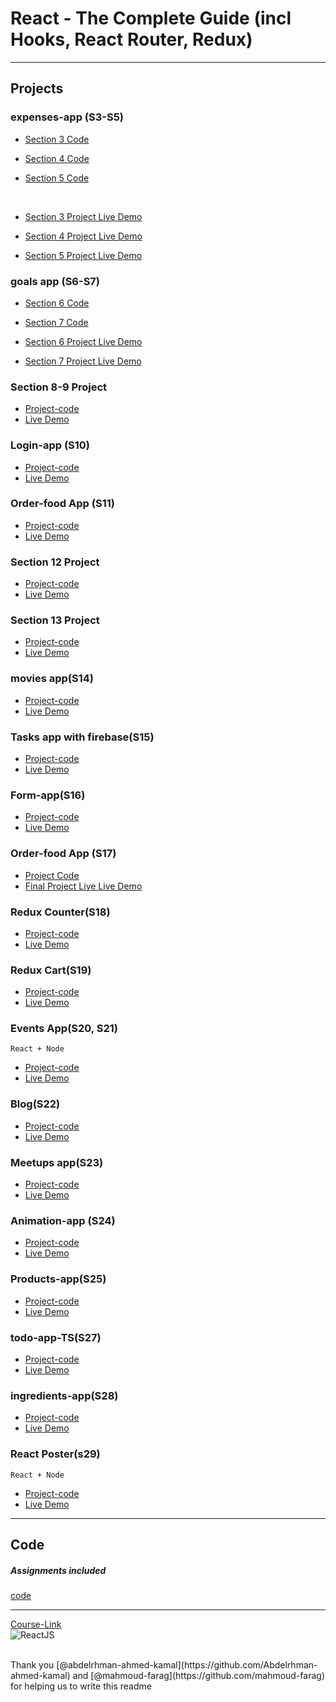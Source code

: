 # React - The Complete Guide (incl Hooks, React Router, Redux)

---

## Projects

### expenses-app (S3-S5)

- [Section 3 Code](./Projects/01-Expenses-app/S03-project)
- [Section 4 Code](./Projects/01-Expenses-app/S04-project/)
- [Section 5 Code](./Projects/01-Expenses-app/S05-project/)

  <br/>

- [Section 3 Project Live Demo](https://magnificent-dango-1b4f0b.netlify.app/)
- [Section 4 Project Live Demo](https://main--lively-truffle-bf40e4.netlify.app/)
- [Section 5 Project Live Demo](https://main--lively-truffle-bf40e4.netlify.app/)

### goals app (S6-S7)

- [Section 6 Code](./Projects/02-goals-app/S06-project/)
- [Section 7 Code](./Projects/02-goals-app/S07-project/)
  <br/>

- [Section 6 Project Live Demo](https://main--benevolent-twilight-8b94ef.netlify.app/)
- [Section 7 Project Live Demo](https://main--benevolent-twilight-8b94ef.netlify.app/)

### Section 8-9 Project

- [Project-code](./Projects/03-section-8-9-project)
- [Live Demo]()

### Login-app (S10)

- [Project-code](./Projects/04-Login-app-s10/)
- [Live Demo]()

### Order-food App (S11)

- [Project-code](./Projects/05-order-food-app/S11-project/)
- [Live Demo]()

### Section 12 Project

- [Project-code](./Projects/06-S12-project)
- [Live Demo]()

### Section 13 Project

- [Project-code](./Projects/07-S13-project)
- [Live Demo]()

### movies app(S14)

- [Project-code](./Projects/08-movies-app)
- [Live Demo]()

### Tasks app with firebase(S15)

- [Project-code](./Projects/09-task-app-firbase/)
- [Live Demo]()

### Form-app(S16)

- [Project-code](./Projects/10-form-app)
- [Live Demo]()

### Order-food App (S17)

- [Project Code](./Projects/05-order-food-app/S17-project/)
- [Final Project Live Live Demo]()

### Redux Counter(S18)

- [Project-code](./Projects/11-redux-counter)
- [Live Demo]()

### Redux Cart(S19)

- [Project-code](./Projects/12-redux-cart)
- [Live Demo]()

### Events App(S20, S21)

`React + Node`

- [Project-code](./Projects/13-events-app)
- [Live Demo]()

### Blog(S22)

- [Project-code](./Projects/14-Blog)
- [Live Demo]()

### Meetups app(S23)

- [Project-code](./Projects/15-meetups-app)
- [Live Demo]()

### Animation-app (S24)

- [Project-code](./Projects/16-animation-app)
- [Live Demo]()

### Products-app(S25)

- [Project-code](./Projects/17-Products-app)
- [Live Demo]()

### todo-app-TS(S27)

- [Project-code](./Projects/18-todo-app-TS)
- [Live Demo]()

### ingredients-app(S28)

- [Project-code](./Projects/19-ingredients-app/)
- [Live Demo]()

### React Poster(s29)

`React + Node`

- [Project-code](./Projects/20-react-poster/)
- [Live Demo]()

---

## Code

##### Assignments included

[code](Code)

---

[Course-Link](https://www.udemy.com/course/react-the-complete-guide-incl-redux/)<br>
![ReactJS](https://github.com/Abu-ellil/Kalbonyan-Elmarsos/assets/94858304/75abc427-05cf-42f9-bb9c-124cb09cf5d3)

<br>
Thank you [@abdelrhman-ahmed-kamal](https://github.com/Abdelrhman-ahmed-kamal) and [@mahmoud-farag](https://github.com/mahmoud-farag) for helping us to write this readme
